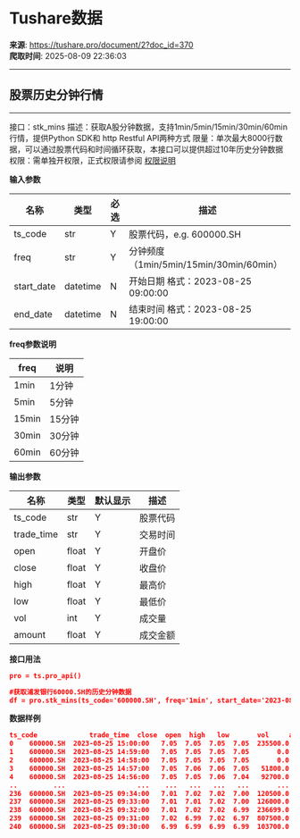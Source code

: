 # Tushare数据

**来源**: https://tushare.pro/document/2?doc_id=370  
**爬取时间**: 2025-08-09 22:36:03

---

## 股票历史分钟行情

---

接口：stk\_mins
描述：获取A股分钟数据，支持1min/5min/15min/30min/60min行情，提供Python SDK和 http Restful API两种方式
限量：单次最大8000行数据，可以通过股票代码和时间循环获取，本接口可以提供超过10年历史分钟数据
权限：需单独开权限，正式权限请参阅 [权限说明](https://tushare.pro/document/1?doc_id=290)

**输入参数**

| 名称 | 类型 | 必选 | 描述 |
| --- | --- | --- | --- |
| ts\_code | str | Y | 股票代码，e.g. 600000.SH |
| freq | str | Y | 分钟频度（1min/5min/15min/30min/60min） |
| start\_date | datetime | N | 开始日期 格式：2023-08-25 09:00:00 |
| end\_date | datetime | N | 结束时间 格式：2023-08-25 19:00:00 |

**freq参数说明**

| freq | 说明 |
| --- | --- |
| 1min | 1分钟 |
| 5min | 5分钟 |
| 15min | 15分钟 |
| 30min | 30分钟 |
| 60min | 60分钟 |

**输出参数**

| 名称 | 类型 | 默认显示 | 描述 |
| --- | --- | --- | --- |
| ts\_code | str | Y | 股票代码 |
| trade\_time | str | Y | 交易时间 |
| open | float | Y | 开盘价 |
| close | float | Y | 收盘价 |
| high | float | Y | 最高价 |
| low | float | Y | 最低价 |
| vol | int | Y | 成交量 |
| amount | float | Y | 成交金额 |

**接口用法**

```json
pro = ts.pro_api()

#获取浦发银行60000.SH的历史分钟数据
df = pro.stk_mins(ts_code='600000.SH', freq='1min', start_date='2023-08-25 09:00:00', end_date='2023-08-25 19:00:00')
```

**数据样例**

```json
ts_code             trade_time  close  open  high   low       vol     amount
0    600000.SH  2023-08-25 15:00:00   7.05  7.05  7.05  7.05  235500.0  1660275.0
1    600000.SH  2023-08-25 14:59:00   7.05  7.05  7.05  7.05       0.0        0.0
2    600000.SH  2023-08-25 14:58:00   7.05  7.05  7.05  7.05       0.0        0.0
3    600000.SH  2023-08-25 14:57:00   7.05  7.06  7.06  7.05   51800.0   365491.0
4    600000.SH  2023-08-25 14:56:00   7.05  7.05  7.06  7.04   92700.0   653831.0
..         ...                  ...    ...   ...   ...   ...       ...        ...
236  600000.SH  2023-08-25 09:34:00   7.01  7.02  7.02  7.00  120500.0   845311.0
237  600000.SH  2023-08-25 09:33:00   7.01  7.01  7.02  7.00  126000.0   883188.0
238  600000.SH  2023-08-25 09:32:00   7.01  7.02  7.02  6.99  236699.0  1659260.0
239  600000.SH  2023-08-25 09:31:00   7.02  6.99  7.02  6.97  807500.0  5649956.0
240  600000.SH  2023-08-25 09:30:00   6.99  6.99  6.99  6.99  103700.0   724863.0
```

